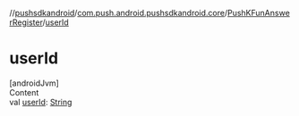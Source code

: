 //[pushsdkandroid](../../index.md)/[com.push.android.pushsdkandroid.core](../index.md)/[PushKFunAnswerRegister](index.md)/[userId](user-id.md)



# userId  
[androidJvm]  
Content  
val [userId](user-id.md): [String](https://kotlinlang.org/api/latest/jvm/stdlib/kotlin/-string/index.html)  




